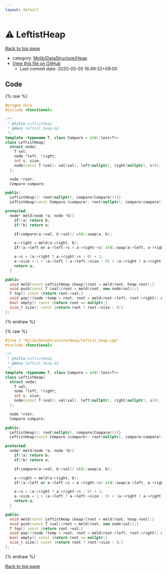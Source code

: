 ```yaml
---
layout: default
---
```


<!-- mathjax config similar to math.stackexchange -->
<script type="text/javascript" async
  src="https://cdnjs.cloudflare.com/ajax/libs/mathjax/2.7.5/MathJax.js?config=TeX-MML-AM_CHTML">
</script>
<script type="text/x-mathjax-config">
  MathJax.Hub.Config({
    TeX: { equationNumbers: { autoNumber: "AMS" }},
    tex2jax: {
      inlineMath: [ ['$','$'] ],
      processEscapes: true
    },
    "HTML-CSS": { matchFontHeight: false },
    displayAlign: "left",
    displayIndent: "2em"
  });
</script>

<script type="text/javascript" src="https://cdnjs.cloudflare.com/ajax/libs/jquery/3.4.1/jquery.min.js"></script>
<script src="https://cdn.jsdelivr.net/npm/jquery-balloon-js@1.1.2/jquery.balloon.min.js" integrity="sha256-ZEYs9VrgAeNuPvs15E39OsyOJaIkXEEt10fzxJ20+2I=" crossorigin="anonymous"></script>
<script type="text/javascript" src="../../../../assets/js/copy-button.js"></script>
<link rel="stylesheet" href="../../../../assets/css/copy-button.css" />


# :warning: LeftistHeap

<a href="../../../../index.html">Back to top page</a>

* category: <a href="../../../../index.html#f151d59e79c7ff7f731ff52cf9b782e4">Mylib/DataStructure/Heap</a>
* <a href="{{ site.github.repository_url }}/blob/master/Mylib/DataStructure/Heap/leftist_heap.cpp">View this file on GitHub</a>
    - Last commit date: 2020-05-05 16:49:32+09:00




## Code

<a id="unbundled"></a>
{% raw %}
```cpp
#pragma once
#include <functional>

/**
 * @title LeftistHeap
 * @docs leftist_heap.md
 */
template <typename T, class Compare = std::less<T>>
class LeftistHeap{
  struct node{
    T val;
    node *left, *right;
    int s, size;
    node(const T &val): val(val), left(nullptr), right(nullptr), s(0), size(1){}
  };

  node *root;
  Compare compare;

public:
  LeftistHeap(): root(nullptr), compare(Compare()){}
  LeftistHeap(const Compare &compare): root(nullptr), compare(compare){}

protected:
  node* meld(node *a, node *b){
    if(!a) return b;
    if(!b) return a;

    if(compare(a->val, b->val)) std::swap(a, b);

    a->right = meld(a->right, b);
    if(!a->left or a->left->s < a->right->s) std::swap(a->left, a->right);

    a->s = (a->right ? a->right->s : 0) + 1;
    a->size = 1 + (a->left ? a->left->size : 0) + (a->right ? a->right->size : 0);
    return a;
  }

public:
  void meld(const LeftistHeap &heap){root = meld(root, heap.root);}  
  void push(const T &val){root = meld(root, new node(val));}
  T top() const {return root->val;}
  void pop(){node *temp = root; root = meld(root->left, root->right); delete temp;}
  bool empty() const {return root == nullptr;}
  size_t size() const {return root ? root->size : 0;}
};

```
{% endraw %}

<a id="bundled"></a>
{% raw %}
```cpp
#line 2 "Mylib/DataStructure/Heap/leftist_heap.cpp"
#include <functional>

/**
 * @title LeftistHeap
 * @docs leftist_heap.md
 */
template <typename T, class Compare = std::less<T>>
class LeftistHeap{
  struct node{
    T val;
    node *left, *right;
    int s, size;
    node(const T &val): val(val), left(nullptr), right(nullptr), s(0), size(1){}
  };

  node *root;
  Compare compare;

public:
  LeftistHeap(): root(nullptr), compare(Compare()){}
  LeftistHeap(const Compare &compare): root(nullptr), compare(compare){}

protected:
  node* meld(node *a, node *b){
    if(!a) return b;
    if(!b) return a;

    if(compare(a->val, b->val)) std::swap(a, b);

    a->right = meld(a->right, b);
    if(!a->left or a->left->s < a->right->s) std::swap(a->left, a->right);

    a->s = (a->right ? a->right->s : 0) + 1;
    a->size = 1 + (a->left ? a->left->size : 0) + (a->right ? a->right->size : 0);
    return a;
  }

public:
  void meld(const LeftistHeap &heap){root = meld(root, heap.root);}  
  void push(const T &val){root = meld(root, new node(val));}
  T top() const {return root->val;}
  void pop(){node *temp = root; root = meld(root->left, root->right); delete temp;}
  bool empty() const {return root == nullptr;}
  size_t size() const {return root ? root->size : 0;}
};

```
{% endraw %}

<a href="../../../../index.html">Back to top page</a>

